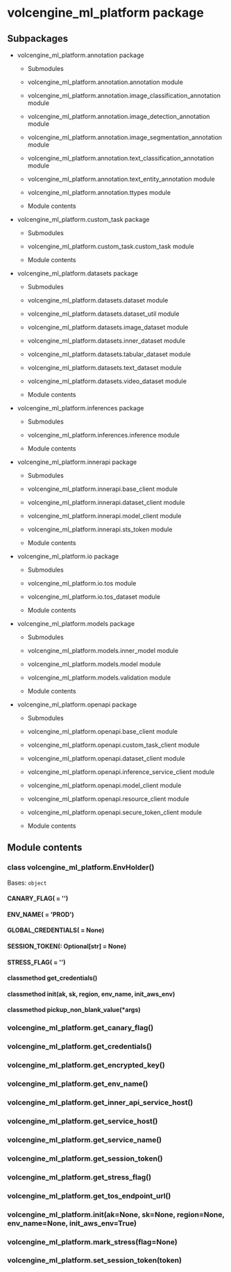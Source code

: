 # volcengine_ml_platform package

## Subpackages


* volcengine_ml_platform.annotation package


    * Submodules


    * volcengine_ml_platform.annotation.annotation module


    * volcengine_ml_platform.annotation.image_classification_annotation module


    * volcengine_ml_platform.annotation.image_detection_annotation module


    * volcengine_ml_platform.annotation.image_segmentation_annotation module


    * volcengine_ml_platform.annotation.text_classification_annotation module


    * volcengine_ml_platform.annotation.text_entity_annotation module


    * volcengine_ml_platform.annotation.ttypes module


    * Module contents


* volcengine_ml_platform.custom_task package


    * Submodules


    * volcengine_ml_platform.custom_task.custom_task module


    * Module contents


* volcengine_ml_platform.datasets package


    * Submodules


    * volcengine_ml_platform.datasets.dataset module


    * volcengine_ml_platform.datasets.dataset_util module


    * volcengine_ml_platform.datasets.image_dataset module


    * volcengine_ml_platform.datasets.inner_dataset module


    * volcengine_ml_platform.datasets.tabular_dataset module


    * volcengine_ml_platform.datasets.text_dataset module


    * volcengine_ml_platform.datasets.video_dataset module


    * Module contents


* volcengine_ml_platform.inferences package


    * Submodules


    * volcengine_ml_platform.inferences.inference module


    * Module contents


* volcengine_ml_platform.innerapi package


    * Submodules


    * volcengine_ml_platform.innerapi.base_client module


    * volcengine_ml_platform.innerapi.dataset_client module


    * volcengine_ml_platform.innerapi.model_client module


    * volcengine_ml_platform.innerapi.sts_token module


    * Module contents


* volcengine_ml_platform.io package


    * Submodules


    * volcengine_ml_platform.io.tos module


    * volcengine_ml_platform.io.tos_dataset module


    * Module contents


* volcengine_ml_platform.models package


    * Submodules


    * volcengine_ml_platform.models.inner_model module


    * volcengine_ml_platform.models.model module


    * volcengine_ml_platform.models.validation module


    * Module contents


* volcengine_ml_platform.openapi package


    * Submodules


    * volcengine_ml_platform.openapi.base_client module


    * volcengine_ml_platform.openapi.custom_task_client module


    * volcengine_ml_platform.openapi.dataset_client module


    * volcengine_ml_platform.openapi.inference_service_client module


    * volcengine_ml_platform.openapi.model_client module


    * volcengine_ml_platform.openapi.resource_client module


    * volcengine_ml_platform.openapi.secure_token_client module


    * Module contents


## Module contents


### class volcengine_ml_platform.EnvHolder()
Bases: `object`


#### CANARY_FLAG( = '')

#### ENV_NAME( = 'PROD')

#### GLOBAL_CREDENTIALS( = None)

#### SESSION_TOKEN(: Optional[str] = None)

#### STRESS_FLAG( = '')

#### classmethod get_credentials()

#### classmethod init(ak, sk, region, env_name, init_aws_env)

#### classmethod pickup_non_blank_value(\*args)

### volcengine_ml_platform.get_canary_flag()

### volcengine_ml_platform.get_credentials()

### volcengine_ml_platform.get_encrypted_key()

### volcengine_ml_platform.get_env_name()

### volcengine_ml_platform.get_inner_api_service_host()

### volcengine_ml_platform.get_service_host()

### volcengine_ml_platform.get_service_name()

### volcengine_ml_platform.get_session_token()

### volcengine_ml_platform.get_stress_flag()

### volcengine_ml_platform.get_tos_endpoint_url()

### volcengine_ml_platform.init(ak=None, sk=None, region=None, env_name=None, init_aws_env=True)

### volcengine_ml_platform.mark_stress(flag=None)

### volcengine_ml_platform.set_session_token(token)

